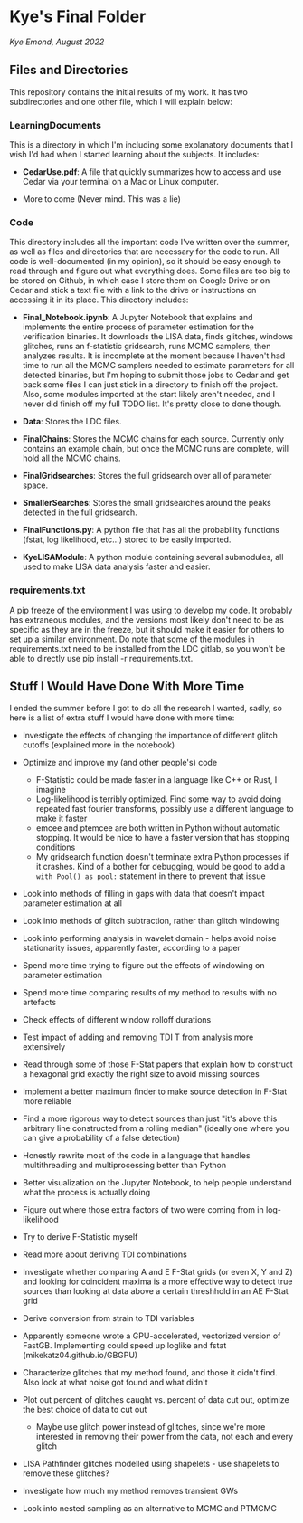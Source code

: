 # Kye's Final Folder
*Kye Emond, August 2022*

## Files and Directories

This repository contains the initial results of my work. It has two subdirectories and one other file, which I will explain below:

### LearningDocuments

This is a directory in which I'm including some explanatory documents that I wish I'd had when I started learning about the subjects. It includes:

- **CedarUse.pdf**: A file that quickly summarizes how to access and use Cedar via your terminal on a Mac or Linux computer. 

- More to come (Never mind. This was a lie)

### Code

This directory includes all the important code I've written over the summer, as well as files and directories that are necessary for the code to run. All code is well-documented (in my opinion), so it should be easy enough to read through and figure out what everything does. Some files are too big to be stored on Github, in which case I store them on Google Drive or on Cedar and stick a text file with a link to the drive or instructions on accessing it in its place. This directory includes:

- **Final_Notebook.ipynb**: A Jupyter Notebook that explains and implements the entire process of parameter estimation for the verification binaries. It downloads the LISA data, finds glitches, windows glitches, runs an f-statistic gridsearch, runs MCMC samplers, then analyzes results. It is incomplete at the moment because I haven't had time to run all the MCMC samplers needed to estimate parameters for all detected binaries, but I'm hoping to submit those jobs to Cedar and get back some files I can just stick in a directory to finish off the project. Also, some modules imported at the start likely aren't needed, and I never did finish off my full TODO list. It's pretty close to done though. 

- **Data**: Stores the LDC files. 

- **FinalChains**: Stores the MCMC chains for each source. Currently only contains an example chain, but once the MCMC runs are complete, will hold all the MCMC chains. 

- **FinalGridsearches**: Stores the full gridsearch over all of parameter space. 

- **SmallerSearches**: Stores the small gridsearches around the peaks detected in the full gridsearch. 

- **FinalFunctions.py**: A python file that has all the probability functions (fstat, log likelihood, etc...) stored to be easily imported. 

- **KyeLISAModule**: A python module containing several submodules, all used to make LISA data analysis faster and easier. 

### requirements.txt

A pip freeze of the environment I was using to develop my code. It probably has extraneous modules, and the versions most likely don't need to be as specific as they are in the freeze, but it should make it easier for others to set up a similar environment. Do note that some of the modules in requirements.txt need to be installed from the LDC gitlab, so you won't be able to directly use pip install -r requirements.txt. 

## Stuff I Would Have Done With More Time

I ended the summer before I got to do all the research I wanted, sadly, so here is a list of extra stuff I would have done with more time:

- Investigate the effects of changing the importance of different glitch cutoffs (explained more in the notebook)

- Optimize and improve my (and other people's) code
  - F-Statistic could be made faster in a language like C++ or Rust, I imagine
  - Log-likelihood is terribly optimized. Find some way to avoid doing repeated fast fourier transforms, possibly use a different language to make it faster
  - emcee and ptemcee are both written in Python without automatic stopping. It would be nice to have a faster version that has stopping conditions
  - My gridsearch function doesn't terminate extra Python processes if it crashes. Kind of a bother for debugging, would be good to add a `with Pool() as pool:` statement in there to prevent that issue

- Look into methods of filling in gaps with data that doesn't impact parameter estimation at all

- Look into methods of glitch subtraction, rather than glitch windowing

- Look into performing analysis in wavelet domain - helps avoid noise stationarity issues, apparently faster, according to a paper

- Spend more time trying to figure out the effects of windowing on parameter estimation

- Spend more time comparing results of my method to results with no artefacts

- Check effects of different window rolloff durations

- Test impact of adding and removing TDI T from analysis more extensively

- Read through some of those F-Stat papers that explain how to construct a hexagonal grid exactly the right size to avoid missing sources

- Implement a better maximum finder to make source detection in F-Stat more reliable

- Find a more rigorous way to detect sources than just "it's above this arbitrary line constructed from a rolling median" (ideally one where you can give a probability of a false detection)

- Honestly rewrite most of the code in a language that handles multithreading and multiprocessing better than Python

- Better visualization on the Jupyter Notebook, to help people understand what the process is actually doing

- Figure out where those extra factors of two were coming from in log-likelihood

- Try to derive F-Statistic myself

- Read more about deriving TDI combinations

- Investigate whether comparing A and E F-Stat grids (or even X, Y and Z) and looking for coincident maxima is a more effective way to detect true sources than looking at data above a certain threshhold in an AE F-Stat grid

- Derive conversion from strain to TDI variables

- Apparently someone wrote a GPU-accelerated, vectorized version of FastGB. Implementing could speed up loglike and fstat (mikekatz04.github.io/GBGPU)

- Characterize glitches that my method found, and those it didn't find. Also look at what noise got found and what didn't

- Plot out percent of glitches caught vs. percent of data cut out, optimize the best choice of data to cut out
  - Maybe use glitch power instead of glitches, since we're more interested in removing their power from the data, not each and every glitch

- LISA Pathfinder glitches modelled using shapelets - use shapelets to remove these glitches?

- Investigate how much my method removes transient GWs

- Look into nested sampling as an alternative to MCMC and PTMCMC
